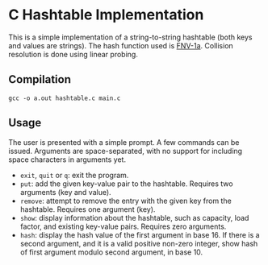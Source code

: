 # C Hashtable Implementation

This is a simple implementation of a string-to-string hashtable (both keys and values are strings). The hash function used is [FNV-1a](http://www.isthe.com/chongo/tech/comp/fnv/index.html#FNV-1a). Collision resolution is done using linear probing.

## Compilation

`gcc -o a.out hashtable.c main.c`

## Usage

The user is presented with a simple prompt. A few commands can be issued. Arguments are space-separated, with no support for including space characters in arguments yet.

- `exit`, `quit` or `q`: exit the program.
- `put`: add the given key-value pair to the hashtable. Requires two arguments (key and value).
- `remove`: attempt to remove the entry with the given key from the hashtable. Requires one argument (key).
- `show`: display information about the hashtable, such as capacity, load factor, and existing key-value pairs. Requires zero arguments.
- `hash`: display the hash value of the first argument in base 16. If there is a second argument, and it is a valid positive non-zero integer, show hash of first argument modulo second argument, in base 10.
